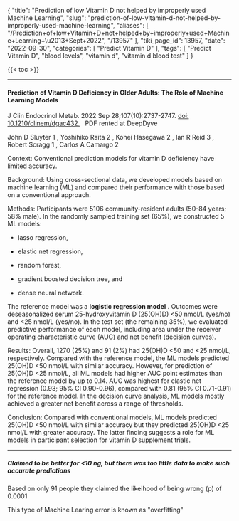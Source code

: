 {
    "title": "Prediction of low Vitamin D not helped by improperly used Machine Learning",
    "slug": "prediction-of-low-vitamin-d-not-helped-by-improperly-used-machine-learning",
    "aliases": [
        "/Prediction+of+low+Vitamin+D+not+helped+by+improperly+used+Machine+Learning+\u2013+Sept+2022",
        "/13957"
    ],
    "tiki_page_id": 13957,
    "date": "2022-09-30",
    "categories": [
        "Predict Vitamin D"
    ],
    "tags": [
        "Predict Vitamin D",
        "blood levels",
        "vitamin d",
        "vitamin d blood test"
    ]
}


{{< toc >}} 

---

#### Prediction of Vitamin D Deficiency in Older Adults: The Role of Machine Learning Models

J Clin Endocrinol Metab. 2022 Sep 28;107(10):2737-2747. [doi: 10.1210/clinem/dgac432.](https://doi.org/10.1210/clinem/dgac432.) &nbsp; PDF rented at DeepDyve

John D Sluyter  1 , Yoshihiko Raita  2 , Kohei Hasegawa  2 , Ian R Reid  3 , Robert Scragg  1 , Carlos A Camargo  2

Context: Conventional prediction models for vitamin D deficiency have limited accuracy.

Background: Using cross-sectional data, we developed models based on machine learning (ML) and compared their performance with those based on a conventional approach.

Methods: Participants were 5106 community-resident adults (50-84 years; 58% male). In the randomly sampled training set (65%), we constructed 5 ML models: 

* lasso regression, 

* elastic net regression, 

* random forest, 

* gradient boosted decision tree, and 

* dense neural network. 

The reference model was a **logistic regression model** . Outcomes were deseasonalized serum 25-hydroxyvitamin D (25(OH)D) <50 nmol/L (yes/no) and <25 nmol/L (yes/no). In the test set (the remaining 35%), we evaluated predictive performance of each model, including area under the receiver operating characteristic curve (AUC) and net benefit (decision curves).

Results: Overall, 1270 (25%) and 91 (2%) had 25(OH)D <50 and <25 nmol/L, respectively. Compared with the reference model, the ML models predicted 25(OH)D <50 nmol/L with similar accuracy. However, for prediction of 25(OH)D <25 nmol/L, all ML models had higher AUC point estimates than the reference model by up to 0.14. AUC was highest for elastic net regression (0.93; 95% CI 0.90-0.96), compared with 0.81 (95% CI 0.71-0.91) for the reference model. In the decision curve analysis, ML models mostly achieved a greater net benefit across a range of thresholds.

Conclusion: Compared with conventional models, ML models predicted 25(OH)D <50 nmol/L with similar accuracy but they predicted 25(OH)D <25 nmol/L with greater accuracy. The latter finding suggests a role for ML models in participant selection for vitamin D supplement trials.

---

##### Claimed to be better for <10 ng, but there was too little data to make such accurate predictions

Based on only 91 people they claimed the likeihood of being wrong (p) of 0.0001

This type of Machine Learing error is known as "overfitting"